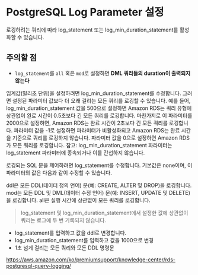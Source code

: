 # PostgreSQL Log Parameter 설정

로깅하려는 쿼리에 따라 log_statement 또는 log_min_duration_statement를 활성화할 수 있습니다. 

## 주의할 점

- `log_statement`를 `all` 혹은 `mod`로 설정하면 **DML 쿼리들의 duration이 출력되지 않는다**


임계값(밀리초 단위)을 설정하려면 log_min_duration_statement를 수정합니다. 그러면 설정된 파라미터 값보다 더 오래 걸리는 모든 쿼리를 로깅할 수 있습니다. 예를 들어, log_min_duration_statement 값을 500으로 설정하면 Amazon RDS는 쿼리 유형에 상관없이 완료 시간이 0.5초보다 긴 모든 쿼리를 로깅합니다. 마찬가지로 이 파라미터를 2000으로 설정하면, Amazon RDS는 완료 시간이 2초보다 긴 모든 쿼리를 로깅합니다. 파라미터 값을 -1로 설정하면 파라미터가 비활성화되고 Amazon RDS는 완료 시간을 기준으로 쿼리를 로깅하지 않습니다. 파라미터 값을 0으로 설정하면 Amazon RDS가 모든 쿼리를 로깅합니다.
참고: log_min_duration_statement 파라미터는 log_statement 파라미터에 종속되거나 이를 간섭하지 않습니다.

로깅되는 SQL 문을 제어하려면 log_statement를 수정합니다. 기본값은 none이며, 이 파라미터의 값은 다음과 같이 수정할 수 있습니다.

ddl은 모든 DDL(데이터 정의 언어) 문(예: CREATE, ALTER 및 DROP)을 로깅합니다.
mod는 모든 DDL 및 DML(데이터 수정 언어) 문(예: INSERT, UPDATE 및 DELETE)을 로깅합니다.
all은 실행 시간에 상관없이 모든 쿼리를 로깅합니다.

> log_statement 및 log_min_duration_statement에서 설정한 값에 상관없이 쿼리는 로그에 두 번 기록되지 않습니다.

- log_statement를 입력하고 값을 ddl로 변경합니다.
- log_min_duration_statement를 입력하고 값을 1000으로 변경
- 1초 넘게 걸리는 모든 쿼리와 모든 DDL 명령문

https://aws.amazon.com/ko/premiumsupport/knowledge-center/rds-postgresql-query-logging/